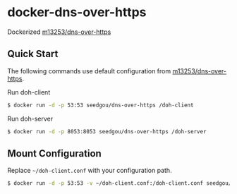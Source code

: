 # docker-dns-over-https
Dockerized [m13253/dns-over-https](https://github.com/m13253/dns-over-https)

## Quick Start

The following commands use default configuration from [m13253/dns-over-https](https://github.com/m13253/dns-over-https).

Run doh-client

``` sh
$ docker run -d -p 53:53 seedgou/dns-over-https /doh-client
```

Run doh-server

``` sh
$ docker run -d -p 8053:8053 seedgou/dns-over-https /doh-server
```

## Mount Configuration

Replace `~/doh-client.conf` with your configuration path.

``` sh
$ docker run -d -p 53:53 -v ~/doh-client.conf:/doh-client.conf seedgou/dns-over-https /doh-client
```

